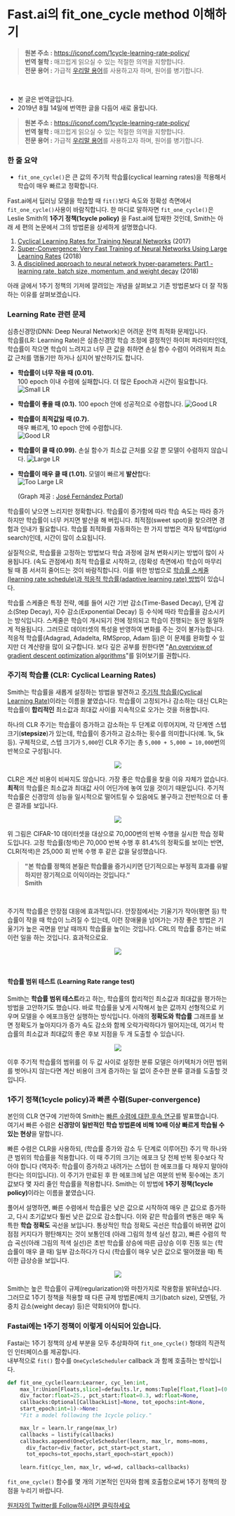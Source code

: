 # Fast.ai의 fit_one_cycle method 이해하기
> **원본 주소 :** https://iconof.com/1cycle-learning-rate-policy/  
> **번역 철학 :** 매끄럽게 읽으실 수 있는 적절한 의역을 지향합니다.  
> **전문 용어 :** 가급적 <a href='http://taewan.kim/docs/ml_glossary/'>우리말 용어</a>를 사용하고자 하며, 원어를 병기합니다.  
<br>

* 본 글은 번역글입니다.
* 2019년 8월 14일에 번역한 글을 다듬어 새로 올립니다.

> <b>원본 주소 :</b> https://iconof.com/1cycle-learning-rate-policy/  
> <b>번역 철학 :</b> 매끄럽게 읽으실 수 있는 적절한 의역을 지향합니다.  
> <b>전문 용어 :</b> 가급적 <a href='http://taewan.kim/docs/ml_glossary/'>우리말 용어</a>를 사용하고자 하며, 원어를 병기합니다.  

### 한 줄 요약

* `fit_one_cycle()`은 큰 값의 주기적 학습률(cyclical learning rates)을 적용해서 학습이 매우 빠르고 정확합니다.

Fast.ai에서 딥러닝 모델을 학습할 때 `fit()`보다 속도와 정확성 측면에서 `fit_one_cycle()`사용이 바람직합니다. 한 마디로 말하자면 `fit_one_cycle()`은 Leslie Smith의 <b>1주기 정책(1cycle policy)</b> 을 Fast.ai에 탑재한 것인데, Smith는 아래 세 편의 논문에서 그의 방법론을 상세하게 설명했습니다.  

1. <a href='http://arxiv.org/abs/1506.01186'>Cyclical Learning Rates for Training Neural Networks</a> (2017)
2. <a href='http://arxiv.org/abs/1708.07120'>Super-Convergence: Very Fast Training of Neural Networks Using Large Learning Rates</a> (2018)
3. <a href='http://arxiv.org/abs/1803.09820'>A disciplined approach to neural network hyper-parameters: Part1 - learning rate, batch size, momentum, and weight decay</a> (2018)

아래 글에서 1주기 정책의 기저에 깔려있는 개념을 살펴보고 기존 방법론보다 더 잘 작동하는 이유를 살펴보겠습니다.

### Learning Rate 관련 문제

심층신경망(DNN: Deep Neural Network)은 어려운 전역 최적화 문제입니다.  
학습률(LR: Learning Rate)은 심층신경망 학습 조정에 결정적인 하이퍼 파라미터인데, 학습률이 작으면 학습이 느려지고 너무 큰 값을 취하면 손실 함수 수렴이 어려워져 최소값 근처를 맴돌기만 하거나 심지어 발산하기도 합니다.  

* <b>학습률이 너무 작을 때 (0.01).</b>  
  100 epoch 이내 수렴에 실패합니다. 더 많은 Epoch과 시간이 필요합니다.  
  ![Small LR](lr_low-81d04746df552258b87b24e2e3da17a5.gif)  


* <b>학습률이 좋을 때 (0.1).</b> 
  100 epoch 안에 성공적으로 수렴합니다.
  ![Good LR](lr_good-bcbb05eb43406655478d10ec5389aae2.gif)  
  

* <b>학습률이 최적값일 때 (0.7).</b>  
  매우 빠르게, 10 epoch 안에 수렴합니다.  
  ![Good LR](lr_optimal-746b4b683f425909fe557ed0df108424.gif)  
  

* <b>학습률이 클 때 (0.99).</b> 
  손실 함수가 최소값 근처를 오갈 뿐 모델이 수렴하지 않습니다.
  ![Large LR](lr_large-66286fcbf9e01fdecbd701e3203f2a3b.gif)  


* <b>학습률이 매우 클 때 (1.01).</b>
  모델이 빠르게 <b>발산</b>합다:  
  ![Too Large LR](lr_too_large-aff003b7341b507d301b4358f1869f9b.gif)  

  (Graph 제공 : <a href='https://forums.fast.ai/t/share-your-work-here/27676/300'>José Fernández Portal</a>)  

학습률이 낮으면 느리지만 정확합니다. 학습률이 증가함에 따라 학습 속도는 따라 증가하지만 학습률이 너무 커지면 발산을 해 버립니다. 최적점(sweet spot)을 찾으려면 경험과 인내가 필요합니다. 학습률 최적화를 자동화하는 한 가지 방법은 격자 탐색법(grid search)인데, 시간이 많이 소요됩니다.  

실질적으로, 학습률을 고정하는 방법보다 학습 과정에 걸쳐 변화시키는 방법이 많이 사용됩니다. (속도 관점에서) 최적 학습률로 시작하고, (정확성 측면에서) 학습이 마무리 될 때 쯤 서서히 줄어드는 것이 바람직합니다. 이를 위한 방법으로 <a href='https://towardsdatascience.com/learning-rate-schedules-and-adaptive-learning-rate-methods-for-deep-learning-2c8f433990d1'>학습률 스케줄(learning rate schedule)과 적응적 학습률(adaptive learning rate) 방법</a>이 있습니다.  

학습률 스케줄은 특정 전략, 예를 들어 시간 기반 감소(Time-Based Decay), 단계 감소(Step Decay), 지수 감소(Exponential Decay) 등 수식에 따라 학습률을 감소시키는 방식입니다. 스케줄은 학습이 개시되기 전에 정의되고 학습이 진행되는 동안 동일하게 적용됩니다. 그러므로 데이터셋의 특성을 반영하여 변화를 주는 것이 불가능합니다. 적응적 학습률(Adagrad, Adadelta, RMSprop, Adam 등)은 이 문제를 완화할 수 있지만 더 계산량을 많이 요구합니다. 보다 깊은 공부를 원한다면 "<a href='http://arxiv.org/abs/1609.04747'>An overview of gradient descent optimization algorithms</a>"를 읽어보기를 권합니다.  


   
### 주기적 학습률 (CLR: Cyclical Learning Rates)  

Smith는 학습률을 새롭게 설정하는 방법을 발견하고 [주기적 학습률(Cyclical Learning Rate)](http://arxiv.org/abs/1506.01186)이라는 이름을 붙였습니다. 학습률이 고정되거나 감소하는 대신 CLR는 학습률이 <b>합리적인</b> 최소값과 최대값 사이를 지속적으로 오가는 것을 허용합니다.  

하나의 CLR 주기는 학습률이 증가하고 감소하는 두 단계로 이루어지며, 각 단계엔 스텝 크기(<b>stepsize</b>)가 있는데, 학습률이 증가하고 감소하는 횟수를 의미합니다(예. 1k, 5k 등). 구체적으로, 스텝 크기가 `5,000`인 CLR 주기는 총 `5,000 + 5,000 = 10,000`번의 반복으로 구성됩니다. 

<p align="center">
  <img src="./images/clr.webp">
</p>

CLR은 계산 비용이 비싸지도 않습니다. 가장 좋은 학습률을 찾을 이유 자체가 없습니다. <b>최적</b>의 학습률은 최소값과 최대값 사이 어딘가에 놓여 있을 것이기 때문입니다. 주기적 학습률은 신경망의 성능을 일시적으로 떨어트릴 수 있음에도 불구하고 전반적으로 더 좋은 결과를 보입니다.  

<p align="center">
  <img src="./images/cifar.jpg">
</p>

위 그림은 CIFAR-10 데이터셋을 대상으로 70,000번의 반복 수행을 실시한 학습 정확도입니다. 고정 학습률(청색)은 70,000 반복 수행 후 81.4%의 정확도를 보이는 반면, CLR(적색)은 25,000 회 반복 수행 후 같은 값을 달성했습니다.  


> **"본 학습률 정책의 본질은 학습률을 증가시키면 단기적으로는 부정적 효과를 유발하지만 장기적으로 이익이라는 것입니다."**  
> **Smith**

<br>  

주기적 학습률은 안장점 대응에 효과적입니다. 안장점에서는 기울기가 작아(평면 등) 학습률이 작을 때 학습이 느려질 수 있는데, 이런 장애물을 넘어가는 가장 좋은 방법은 기울기가 높은 곡면을 만날 때까지 학습률을 높이는 것입니다. CRL의 학습률 증가는 바로 이런 일을 하는 것입니다. 효과적으로요.  

<p align="center">
  <img src="./images/saddle_point.webp">
</p>
<br>  

#### 학습률 범위 테스트 (Learning Rate range test)

Smith는 <b>학습률 범위 테스트</b>라고 하는, 학습률의 합리적인 최소값과 최대값을 평가하는 방법을 고안하기도 했습니다. 바로 학습률을 낮게 시작해서 높은 값까지 선형적으로 키우며 모델을 수 에포크동안 실행하는 방식입니다. 아래의 <b>정확도와 학습률</b> 그래프를 보면 정확도가 높아지다가 증가 속도 감소와 함께 오락가락하다가 떨어지는데, 여기서 학습률의 최소값과 최대값의 좋은 후보 지점을 두 개 도출할 수 있습니다.  

<p align="center">
  <img src="./images/normal_range_test.webp">
</p>

이후 주기적 학습률의 범위를 이 두 값 사이로 설정한 분류 모델은 아키텍처가 어떤 범위를 벗어나지 않는다면 계산 비용이 크게 증가하는 일 없이 준수한 분류 결과를 도출할 것입니다.  

   
### 1주기 정책(1cycle policy)과 빠른 수렴(Super-convergence)

본인의 CLR 연구에 기반하여 Smith는 <a href='http://arxiv.org/abs/1708.07120'>빠른 수렴에 대한 후속 연구</a>를 발표했습니다.  
여기서 빠른 수렴은 <b>신경망이 일반적인 학습 방법론에 비해 10배 이상 빠르게 학습될 수 있는 현상</b>을 말합니다.  
  
빠른 수렴은 CLR을 사용하되, (학습률 증가와 감소 두 단계로 이루어진) 주기 딱 하나와 큰 범위의 학습률을 적용합니다. 이 때 주기의 크기는 에포크 당 전체 반복 횟수보다 작아야 합니다 (역자주: 학습률이 증가하고 내려가는 스텝이 한 에포크를 다 채우지 말아야 한다는 의미입니다). 이 주기가 만료된 후 한 에포크에 남은 여분의 반복 횟수에는 초기값보다 몇 자리 줄인 학습률을 적용합니다. Smith는 이 방법에 <b>1주기 정책(1cycle policy)</b>이라는 이름을 붙였습니다.

풀어서 설명하면, 빠른 수렴에서 학습률은 낮은 값으로 시작하여 매우 큰 값으로 증가하고, 다시 초기값보다 훨씬 낮은 값으로 감소합니다. 이와 같은 학습률의 변동은 매우 독특한 <b>학습 정확도</b> 곡선을 보입니다. 통상적인 학습 정확도 곡선은 학습률이 바뀌면 값이 점점 커지다가 평탄해지는 것이 보통인데 (아래 그림의 청색 실선 참고), 빠른 수렴의 학습 곡선(아래 그림의 적색 실선)은 초반 학습률 상승에 따른 급상승 이후 진동 또는 (학습률이 매우 클 때) 일부 감소하다가 다시 (학습률이 매우 낮은 값으로 떨어졌을 때) 특이한 급상승을 보입니다.

<p align="center">
  <img src="./images/lr_vs_clr_resnet56.webp">
</p>

Smith는 높은 학습률이 규제(regularization)와 마찬가지로 작용함을 밝혀냈습니다.  
그러므로 1주기 정책을 적용할 때 다른 규제 방법론(배치 크기(batch size), 모멘텀, 가중치 감소(weight decay) 등)은 약화되어야 합니다.

### Fastai에는 1주기 정책이 이렇게 이식되어 있습니다.

Fastai는 1주기 정책의 상세 부분을 모두 추상화하여 `fit_one_cycle()` 형태의 직관적인 인터페이스를 제공합니다.  
내부적으로 `fit()` 함수를 `OneCycleScheduler` callback 과 함께 호출하는 방식입니다.
```python
def fit_one_cycle(learn:Learner, cyc_len:int,
    max_lr:Union[Floats,slice]=defaults.lr, moms:Tuple[float,float]=(0.95,0.85),
    div_factor:float=25., pct_start:float=0.3, wd:float=None,
    callbacks:Optional[CallbackList]=None, tot_epochs:int=None,
    start_epoch:int=1)->None:
    "Fit a model following the 1cycle policy."

    max_lr = learn.lr_range(max_lr)
    callbacks = listify(callbacks)
    callbacks.append(OneCycleScheduler(learn, max_lr, moms=moms,
      div_factor=div_factor, pct_start=pct_start,
      tot_epochs=tot_epochs,start_epoch=start_epoch))
    
    learn.fit(cyc_len, max_lr, wd=wd, callbacks=callbacks)
```

`fit_one_cycle()` 함수를 몇 개의 기본적인 인자와 함께 호출함으로써 1주기 정책의 장점을 누리기 바랍니다.

<a href='https://twitter.com/mavropalias'>원저자의 Twitter를 Follow하시려면 클릭하세요</a>
